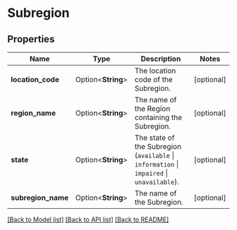 # Subregion

## Properties

Name | Type | Description | Notes
------------ | ------------- | ------------- | -------------
**location_code** | Option<**String**> | The location code of the Subregion. | [optional]
**region_name** | Option<**String**> | The name of the Region containing the Subregion. | [optional]
**state** | Option<**String**> | The state of the Subregion (`available` \\| `information` \\| `impaired` \\| `unavailable`). | [optional]
**subregion_name** | Option<**String**> | The name of the Subregion. | [optional]

[[Back to Model list]](../README.md#documentation-for-models) [[Back to API list]](../README.md#documentation-for-api-endpoints) [[Back to README]](../README.md)


